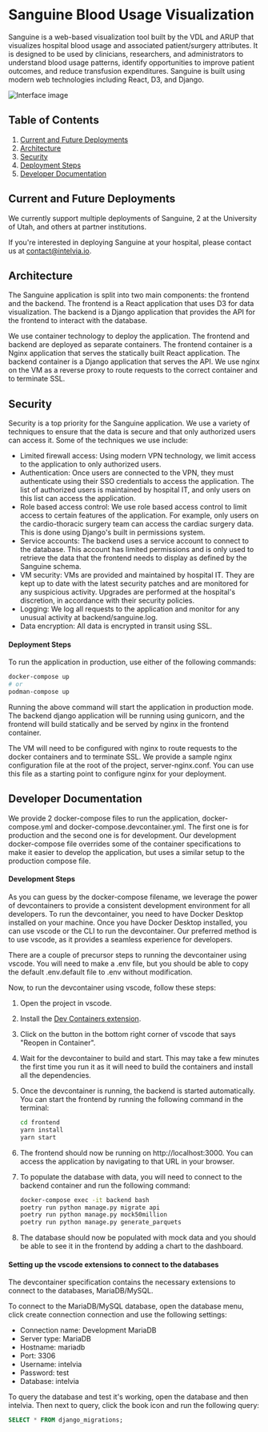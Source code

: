 # Sanguine Blood Usage Visualization

Sanguine is a web-based visualization tool built by the VDL and ARUP that visualizes hospital blood usage and associated patient/surgery attributes. It is designed to be used by clinicians, researchers, and administrators to understand blood usage patterns, identify opportunities to improve patient outcomes, and reduce transfusion expenditures. Sanguine is built using modern web technologies including React, D3, and Django.

![Interface image](https://vdl.sci.utah.edu/assets/images/publications/2021_ivi_sanguine/2021_ivi_sanguine_interface.png)


## Table of Contents

1. [Current and Future Deployments](#current-and-future-deployments)
1. [Architecture](#architecture)
1. [Security](#security)
1. [Deployment Steps](#deployment-steps)
1. [Developer Documentation](#developer-documentation)


## Current and Future Deployments

We currently support multiple deployments of Sanguine, 2 at the University of Utah, and others at partner institutions.

If you're interested in deploying Sanguine at your hospital, please contact us at contact@intelvia.io.

## Architecture

The Sanguine application is split into two main components: the frontend and the backend. The frontend is a React application that uses D3 for data visualization. The backend is a Django application that provides the API for the frontend to interact with the database.

We use container technology to deploy the application. The frontend and backend are deployed as separate containers. The frontend container is a Nginx application that serves the statically built React application. The backend container is a Django application that serves the API. We use nginx on the VM as a reverse proxy to route requests to the correct container and to terminate SSL.


## Security

Security is a top priority for the Sanguine application. We use a variety of techniques to ensure that the data is secure and that only authorized users can access it. Some of the techniques we use include:

- Limited firewall access: Using modern VPN technology, we limit access to the application to only authorized users.
- Authentication: Once users are connected to the VPN, they must authenticate using their SSO credentials to access the application. The list of authorized users is maintained by hospital IT, and only users on this list can access the application.
- Role based access control: We use role based access control to limit access to certain features of the application. For example, only users on the cardio-thoracic surgery team can access the cardiac surgery data. This is done using Django's built in permissions system.
- Service accounts: The backend uses a service account to connect to the database. This account has limited permissions and is only used to retrieve the data that the frontend needs to display as defined by the Sanguine schema.
- VM security: VMs are provided and maintained by hospital IT. They are kept up to date with the latest security patches and are monitored for any suspicious activity. Upgrades are performed at the hospital's discretion, in accordance with their security policies.
- Logging: We log all requests to the application and monitor for any unusual activity at backend/sanguine.log.
- Data encryption: All data is encrypted in transit using SSL.

#### Deployment Steps

To run the application in production, use either of the following commands:

```bash
docker-compose up
# or
podman-compose up
```

Running the above command will start the application in production mode. The backend django application will be running using gunicorn, and the frontend will build statically and be served by nginx in the frontend container.

The VM will need to be configured with nginx to route requests to the docker containers and to terminate SSL. We provide a sample nginx configuration file at the root of the project, server-nginx.conf. You can use this file as a starting point to configure nginx for your deployment.

## Developer Documentation

We provide 2 docker-compose files to run the application, docker-compose.yml and docker-compose.devcontainer.yml. The first one is for production and the second one is for development. Our development docker-compose file overrides some of the container specifications to make it easier to develop the application, but uses a similar setup to the production compose file.

#### Development Steps

As you can guess by the docker-compose filename, we leverage the power of devcontainers to provide a consistent development environment for all developers. To run the devcontainer, you need to have Docker Desktop installed on your machine. Once you have Docker Desktop installed, you can use vscode or the CLI to run the devcontainer. Our preferred method is to use vscode, as it provides a seamless experience for developers.

There are a couple of precursor steps to running the devcontainer using vscode. You will need to make a .env file, but you should be able to copy the default .env.default file to .env without modification. 

Now, to run the devcontainer using vscode, follow these steps:

1. Open the project in vscode.
1. Install the [Dev Containers extension](https://marketplace.visualstudio.com/items?itemName=ms-vscode-remote.remote-containers).
1. Click on the button in the bottom right corner of vscode that says "Reopen in Container".
1. Wait for the devcontainer to build and start. This may take a few minutes the first time you run it as it will need to build the containers and install all the dependencies.
1. Once the devcontainer is running, the backend is started automatically. You can start the frontend by running the following command in the terminal:

    ```bash
    cd frontend
    yarn install
    yarn start
    ```

1. The frontend should now be running on http://localhost:3000. You can access the application by navigating to that URL in your browser.
1. To populate the database with data, you will need to connect to the backend container and run the following command:

    ```bash
    docker-compose exec -it backend bash
    poetry run python manage.py migrate api
    poetry run python manage.py mock50million
    poetry run python manage.py generate_parquets
    ```

1. The database should now be populated with mock data and you should be able to see it in the frontend by adding a chart to the dashboard.

#### Setting up the vscode extensions to connect to the databases

The devcontainer specification contains the necessary extensions to connect to the databases, MariaDB/MySQL. 

To connect to the MariaDB/MySQL database, open the database menu, click create connection connection and use the following settings:

- Connection name: Development MariaDB
- Server type: MariaDB
- Hostname: mariadb
- Port: 3306
- Username: intelvia
- Password: test
- Database: intelvia

To query the database and test it's working, open the database and then intelvia. Then next to query, click the book icon and run the following query:

```sql
SELECT * FROM django_migrations;
```
